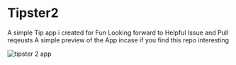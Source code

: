 # Tipster2
A simple Tip app i created for Fun
Looking forward to Helpful Issue and Pull reqeusts
A simple preview of the App incase if you find this repo interesting

![tipster 2 app](https://ibb.co/gdTQmXG)
